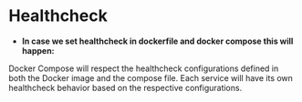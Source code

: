# Healthcheck
- **In case we set healthcheck in dockerfile and docker compose this will happen:**

Docker Compose will respect the healthcheck configurations defined in both the Docker image and the compose file. Each service will have its own healthcheck behavior based on the respective configurations.

